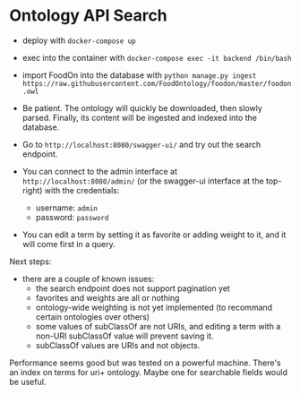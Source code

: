 # Ontology API Search

- deploy with `docker-compose up`
- exec into the container with `docker-compose exec -it backend /bin/bash`
- import FoodOn into the database with `python manage.py ingest https://raw.githubusercontent.com/FoodOntology/foodon/master/foodon.owl`
- Be patient. The ontology will quickly be downloaded, then slowly parsed. Finally, its content will be ingested and indexed into the database.

- Go to `http://localhost:8080/swagger-ui/` and try out the search endpoint.
- You can connect to the admin interface at `http://localhost:8080/admin/` (or the swagger-ui interface at the top-right) with the credentials:
  - username: `admin`
  - password: `password`
- You can edit a term by setting it as favorite or adding weight to it, and it will come first in a query.


Next steps:
- there are a couple of known issues:
  - the search endpoint does not support pagination yet
  - favorites and weights are all or nothing
  - ontology-wide weighting is not yet implemented (to recommand certain ontologies over others)
  - some values of subClassOf are not URIs, and editing a term with a non-URI subClassOf value will prevent saving it.
  - subClassOf values are URIs and not objects.


Performance seems good but was tested on a powerful machine. There's an index on terms for uri+ ontology. Maybe one for searchable fields would be useful.
